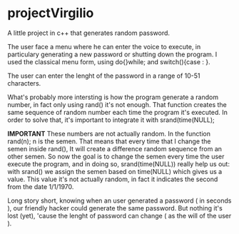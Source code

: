 # projectVirgilio
A little project in c++ that generates random password.

The user face a menu where he can enter the voice to execute, in particulary generating a new password or shutting down the program.
I used the classical menu form, using do{}while; and switch(){case : }.

The user can enter the lenght of the password in a range of 10-51 characters. 

What's probably more intersting is how the program generate a random number, in fact only using rand() it's not enough. That function creates the same sequence of random number each time the program it's executed. In order to solve that, it's important to integrate it with srand(time(NULL); 

**IMPORTANT**
These numbers are not actually random. 
In the function rand(n); n is the semen. That means that every time that I change the semen inside rand(), It will create a difference random sequence from an 
other semen. So now the goal is to change the semen every time the user execute the program, and in doing so, srand(time(NULL)) really
help us out: with srand() we assign the semen based on time(NULL) which gives us a value. This value it's not actually random, in 
fact it indicates the second from the date 1/1/1970. 

Long story short, knowing when an user generated a password ( in seconds ), our friendly hacker could generate the same password. But nothing it's lost (yet), 
'cause the lenght of password can change ( as the will of the user ).
